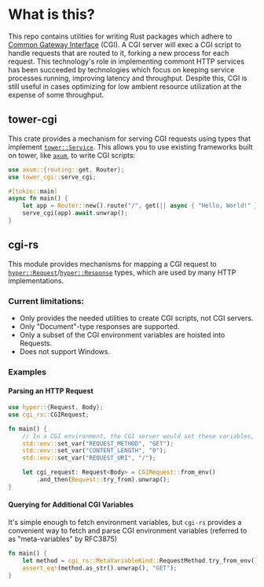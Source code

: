 # What is this?

This repo contains utilities for writing Rust packages which adhere to [Common Gateway Interface](https://en.wikipedia.org/wiki/Common_Gateway_Interface) (CGI).
A CGI server will exec a CGI script to handle requests that are routed to it, forking a new process for each request.
This technology's role in implementing commont HTTP services has been succeeded by technologies which focus on keeping service processes running, improving latency and throughput.
Despite this, CGI is still useful in cases optimizing for low ambient resource utilization at the expense of some throughput.

## tower-cgi
This crate provides a mechanism for serving CGI requests using types that implement [`tower::Service`](https://docs.rs/tower/latest/tower/trait.Service.html).
This allows you to use existing frameworks built on tower, like [`axum`](https://crates.io/crates/axum), to write CGI scripts:

```rust
use axum::{routing::get, Router};
use tower_cgi::serve_cgi;

#[tokio::main]
async fn main() {
    let app = Router::new().route("/", get(|| async { "Hello, World!" }));
    serve_cgi(app).await.unwrap();
}
```

## cgi-rs
This module provides mechanisms for mapping a CGI request to [`hyper::Request`](https://docs.rs/hyper/latest/hyper/struct.Request.html)/[`hyper::Response`](https://docs.rs/hyper/latest/hyper/struct.Response.html) types, which are used by
many HTTP implementations.

### Current limitations:
* Only provides the needed utilities to create CGI scripts, not CGI servers.
* Only "Document"-type responses are supported.
* Only a subset of the CGI environment variables are hoisted into Requests.
* Does not support Windows.

### Examples
#### Parsing an HTTP Request
```rust
use hyper::{Request, Body};
use cgi_rs::CGIRequest;

fn main() {
    // In a CGI environment, the CGI server would set these variables, as well as others.
    std::env::set_var("REQUEST_METHOD", "GET");
    std::env::set_var("CONTENT_LENGTH", "0");
    std::env::set_var("REQUEST_URI", "/");

    let cgi_request: Request<Body> = CGIRequest::from_env()
        .and_then(Request::try_from).unwrap();
}
```

#### Querying for Additional CGI Variables
It's simple enough to fetch environment variables, but `cgi-rs` provides a convenient way to fetch and parse
CGI environment variables (referred to as "meta-variables" by RFC3875)

```rust
fn main() {
    let method = cgi_rs::MetaVariableKind::RequestMethod.try_from_env().unwrap();
    assert_eq!(method.as_str().unwrap(), "GET");
}
```
